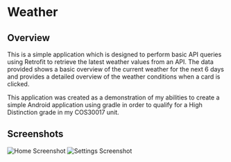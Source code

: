 # Weather

## Overview
This is a simple application which is designed to perform basic API queries using Retrofit
to retrieve the latest weather values from an API. The data provided shows a basic overview
of the current weather for the next 6 days and provides a detailed overview of the weather
conditions when a card is clicked.

This application was created as a demonstration of my abilities to create a simple Android
application using gradle in order to qualify for a High Distinction grade in my COS30017
unit.

## Screenshots

![Home Screenshot](https://i.imgur.com/vJcKOzE.png)
![Settings Screenshot](https://i.imgur.com/9CvtL3H.png)
